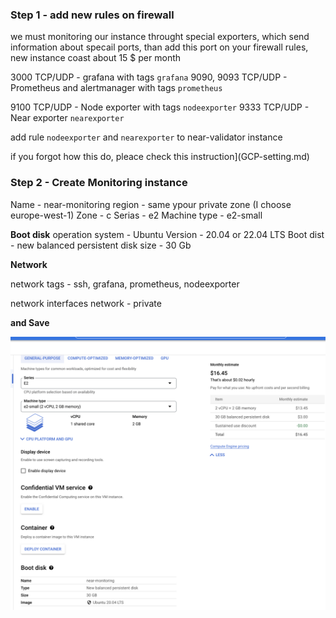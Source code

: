 ### Step 1 - add new rules on firewall

we must monitoring our instance throught special exporters, which send information about specail ports, than add this port on your firewall rules, new instance coast about 15 $ per month 

3000 TCP/UDP - grafana with tags `grafana`
9090, 9093 TCP/UDP - Prometheus and alertmanager with tags `prometheus`

9100 TCP/UDP - Node exporter with tags `nodeexporter`
9333 TCP/UDP - Near exporter `nearexporter`

add rule `nodeexporter` and `nearexporter`  to near-validator instance

if you forgot how this do, pleace check this instruction](GCP-setting.md)

### Step 2 - Create Monitoring instance  

Name - near-monitoring
region - same ypour private zone (I choose europe-west-1)
Zone - c 
Serias - e2 
Machine type - e2-small

__Boot disk__
operation system - Ubuntu 
Version - 20.04 or 22.04 LTS 
Boot dist - new balanced persistent disk
size - 30 Gb

__Network__

network tags - ssh, grafana, prometheus, nodeexporter

network interfaces 
network - private 

**and Save**

![14](/screenshots/14.png)

 


